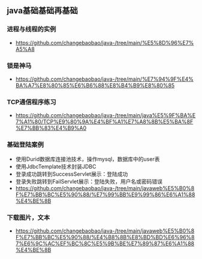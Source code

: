 ## java基础基础再基础
### 进程与线程的实例
* https://github.com/changebaobao/java-/tree/main/%E5%8D%96%E7%A5%A8
### 锁是神马
* https://github.com/changebaobao/java-/tree/main/%E7%94%9F%E4%BA%A7%E8%80%85%E6%B6%88%E8%B4%B9%E8%80%85
### TCP通信程序练习
* <https://github.com/changebaobao/java-/tree/main/java%E5%9F%BA%E7%A1%80/TCP%E9%80%9A%E4%BF%A1%E7%A8%8B%E5%BA%8F%E7%BB%83%E4%B9%A0>
### 基础登陆案例
* 使用Durid数据库连接池技术，操作mysql，数据库中的user表
* 使用JdbcTemplate技术封装JDBC
* 登录成功跳转到SuccessServlet展示：登陆成功
* 登录失败跳转到FailServlet展示：登陆失败，用户名或密码错误
* <https://github.com/changebaobao/java-/tree/main/javaweb%E5%B0%8F%E7%BB%BC%E5%90%88/%E7%99%BB%E9%99%86%E6%A1%88%E4%BE%8B>
### 下载图片，文本
* https://github.com/changebaobao/java-/tree/main/javaweb%E5%B0%8F%E7%BB%BC%E5%90%88/%E4%B8%8B%E8%BD%BD%E6%96%87%E6%9C%AC%EF%BC%8C%E5%9B%BE%E7%89%87%E6%A1%88%E4%BE%8B
